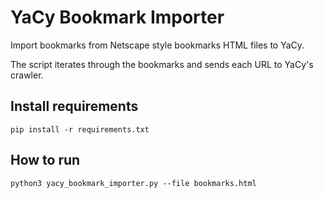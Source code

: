 # YaCy Bookmark Importer

Import bookmarks from Netscape style bookmarks HTML files to YaCy.

The script iterates through the bookmarks and sends each URL to YaCy's crawler.

## Install requirements

```
pip install -r requirements.txt
```

## How to run

```
python3 yacy_bookmark_importer.py --file bookmarks.html
```